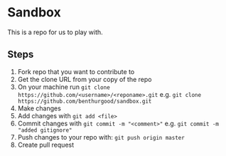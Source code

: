 # Sandbox
This is a repo for us to play with.

## Steps
1. Fork repo that you want to contribute to
2. Get the clone URL from your copy of the repo
3. On your machine run `git clone https://github.com/<username>/<reponame>.git`
e.g. `git clone https://github.com/benthurgood/sandbox.git`
4. Make changes
5. Add changes with `git add <file>`
6. Commit changes with `git commit -m "<comment>"`
e.g. `git commit -m "added gitignore"`
7. Push changes to your repo with:
`git push origin master`
8. Create pull request


